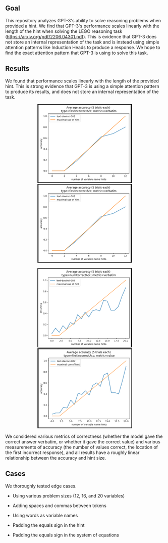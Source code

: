 ## Goal



This repository analyzes GPT-3's ability to solve reasoning problems when provided a hint. We find that GPT-3's performance scales linearly with the length of the hint when solving the LEGO reasoning task (https://arxiv.org/pdf/2206.04301.pdf). This is evidence that GPT-3 does not store an internal representation of the task and is instead using simple attention patterns like Induction Heads to produce a response. We hope to find the exact attention pattern that GPT-3 is using to solve this task.




## Results

We found that performance scales linearly with the length of the provided hint. This is strong evidence that GPT-3 is using a simple attention pattern to produce its results, and does not store an internal representation of the task.

<p align="center">
<img src="images/1.png" alt="12 hints 1" width="300"/>
<img src="images/2.png" alt="12 hints 2" width="300"/>
</p>

<p align="center">
<img src="images/3.png" alt="20 hints 1" width="300"/>
<img src="images/4.png" alt="20 hints 2" width="300"/>
</p>


We considered various metrics of correctness (whether the model gave the correct answer verbatim, or whether it gave the correct value) and various measurements of accuracy (the number of values correct, the location of the first incorrect response), and all results have a roughly linear relationship between the  accuracy and hint size.




## Cases



We thoroughly tested edge cases.


- Using various problem sizes (12, 16, and 20 variables)

- Adding spaces and commas between tokens

- Using words as variable names

- Padding the equals sign in the hint

- Padding the equals sign in the system of equations


